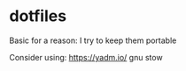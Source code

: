# dotfiles

Basic for a reason: I try to keep them portable

Consider using:
    https://yadm.io/
    gnu stow 

